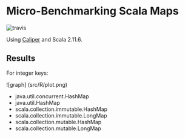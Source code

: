 # Micro-Benchmarking Scala Maps #

![travis](https://travis-ci.org/dvmlls/scala-map-benchmarking.svg?branch=master)
  
Using [Caliper](http://code.google.com/p/caliper/) and Scala 2.11.6.

## Results ##
 
For integer keys: 
 
![graph] (src/R/plot.png)

* java.util.concurrent.HashMap
* java.util.HashMap
* scala.collection.immutable.HashMap
* scala.collection.immutable.LongMap
* scala.collection.mutable.HashMap
* scala.collection.mutable.LongMap